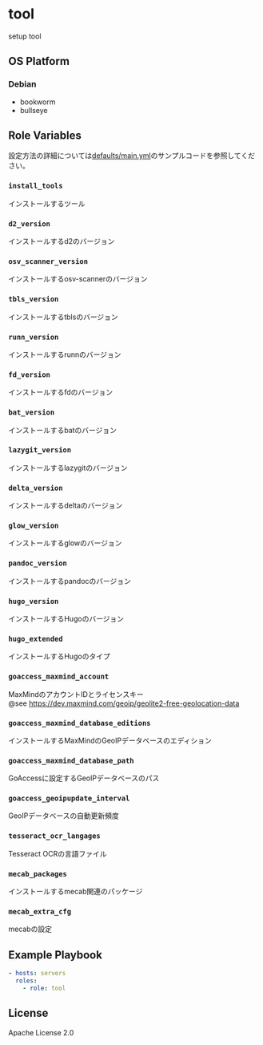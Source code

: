 tool
=================

setup tool

OS Platform
-----------------

### Debian

- bookworm
- bullseye

Role Variables
--------------

設定方法の詳細については[defaults/main.yml](defaults/main.yml)のサンプルコードを参照してください。

### `install_tools`

インストールするツール

### `d2_version`

インストールするd2のバージョン

### `osv_scanner_version`

インストールするosv-scannerのバージョン

### `tbls_version`

インストールするtblsのバージョン

### `runn_version`

インストールするrunnのバージョン

### `fd_version`

インストールするfdのバージョン

### `bat_version`

インストールするbatのバージョン

### `lazygit_version`

インストールするlazygitのバージョン

### `delta_version`

インストールするdeltaのバージョン

### `glow_version`

インストールするglowのバージョン

### `pandoc_version`

インストールするpandocのバージョン

### `hugo_version`

インストールするHugoのバージョン

### `hugo_extended`

インストールするHugoのタイプ

### `goaccess_maxmind_account`

MaxMindのアカウントIDとライセンスキー  
@see https://dev.maxmind.com/geoip/geolite2-free-geolocation-data

### `goaccess_maxmind_database_editions`

インストールするMaxMindのGeoIPデータベースのエディション

### `goaccess_maxmind_database_path`

GoAccessに設定するGeoIPデータベースのパス

### `goaccess_geoipupdate_interval`

GeoIPデータベースの自動更新頻度

### `tesseract_ocr_langages`

Tesseract OCRの言語ファイル

### `mecab_packages`

インストールするmecab関連のパッケージ

### `mecab_extra_cfg`

mecabの設定

Example Playbook
--------------

```yaml
- hosts: servers
  roles:
    - role: tool
```

License
--------------

Apache License 2.0
